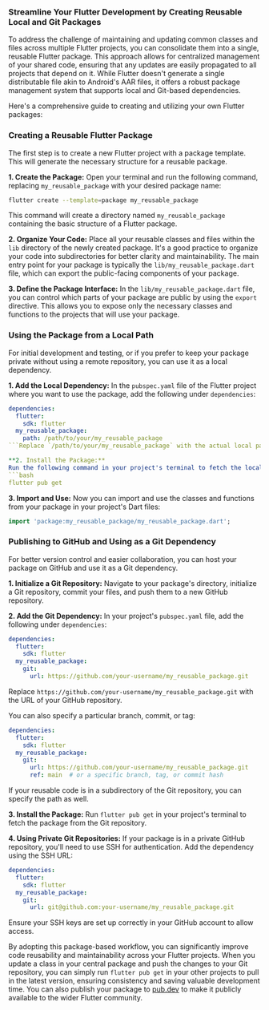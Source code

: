 ### Streamline Your Flutter Development by Creating Reusable Local and Git Packages

To address the challenge of maintaining and updating common classes and files across multiple Flutter projects, you can consolidate them into a single, reusable Flutter package. This approach allows for centralized management of your shared code, ensuring that any updates are easily propagated to all projects that depend on it. While Flutter doesn't generate a single distributable file akin to Android's AAR files, it offers a robust package management system that supports local and Git-based dependencies.

Here's a comprehensive guide to creating and utilizing your own Flutter packages:

### Creating a Reusable Flutter Package

The first step is to create a new Flutter project with a package template. This will generate the necessary structure for a reusable package.

**1. Create the Package:**
Open your terminal and run the following command, replacing `my_reusable_package` with your desired package name:
```bash
flutter create --template=package my_reusable_package
```
This command will create a directory named `my_reusable_package` containing the basic structure of a Flutter package.

**2. Organize Your Code:**
Place all your reusable classes and files within the `lib` directory of the newly created package. It's a good practice to organize your code into subdirectories for better clarity and maintainability. The main entry point for your package is typically the `lib/my_reusable_package.dart` file, which can export the public-facing components of your package.

**3. Define the Package Interface:**
In the `lib/my_reusable_package.dart` file, you can control which parts of your package are public by using the `export` directive. This allows you to expose only the necessary classes and functions to the projects that will use your package.

### Using the Package from a Local Path

For initial development and testing, or if you prefer to keep your package private without using a remote repository, you can use it as a local dependency.

**1. Add the Local Dependency:**
In the `pubspec.yaml` file of the Flutter project where you want to use the package, add the following under `dependencies`:

```yaml
dependencies:
  flutter:
    sdk: flutter
  my_reusable_package:
    path: /path/to/your/my_reusable_package
```Replace `/path/to/your/my_reusable_package` with the actual local path to your package directory.

**2. Install the Package:**
Run the following command in your project's terminal to fetch the local package:
```bash
flutter pub get
```

**3. Import and Use:**
Now you can import and use the classes and functions from your package in your project's Dart files:
```dart
import 'package:my_reusable_package/my_reusable_package.dart';
```

### Publishing to GitHub and Using as a Git Dependency

For better version control and easier collaboration, you can host your package on GitHub and use it as a Git dependency.

**1. Initialize a Git Repository:**
Navigate to your package's directory, initialize a Git repository, commit your files, and push them to a new GitHub repository.

**2. Add the Git Dependency:**
In your project's `pubspec.yaml` file, add the following under `dependencies`:

```yaml
dependencies:
  flutter:
    sdk: flutter
  my_reusable_package:
    git:
      url: https://github.com/your-username/my_reusable_package.git
```
Replace `https://github.com/your-username/my_reusable_package.git` with the URL of your GitHub repository.

You can also specify a particular branch, commit, or tag:

```yaml
dependencies:
  flutter:
    sdk: flutter
  my_reusable_package:
    git:
      url: https://github.com/your-username/my_reusable_package.git
      ref: main  # or a specific branch, tag, or commit hash
```

If your reusable code is in a subdirectory of the Git repository, you can specify the path as well.

**3. Install the Package:**
Run `flutter pub get` in your project's terminal to fetch the package from the Git repository.

**4. Using Private Git Repositories:**
If your package is in a private GitHub repository, you'll need to use SSH for authentication. Add the dependency using the SSH URL:

```yaml
dependencies:
  flutter:
    sdk: flutter
  my_reusable_package:
    git:
      url: git@github.com:your-username/my_reusable_package.git
```
Ensure your SSH keys are set up correctly in your GitHub account to allow access.

By adopting this package-based workflow, you can significantly improve code reusability and maintainability across your Flutter projects. When you update a class in your central package and push the changes to your Git repository, you can simply run `flutter pub get` in your other projects to pull in the latest version, ensuring consistency and saving valuable development time. You can also publish your package to [pub.dev](https://pub.dev) to make it publicly available to the wider Flutter community.

